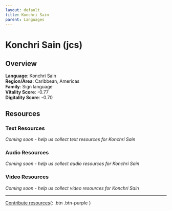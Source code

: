 ```yaml
---
layout: default
title: Konchri Sain
parent: Languages
---
```


# Konchri Sain (jcs)

## Overview

**Language**: Konchri Sain  
**Region/Area**: Caribbean, Americas  
**Family**: Sign language  
**Vitality Score**: -0.77  
**Digitality Score**: -0.70  

## Resources

### Text Resources
*Coming soon - help us collect text resources for Konchri Sain*

### Audio Resources
*Coming soon - help us collect audio resources for Konchri Sain*

### Video Resources
*Coming soon - help us collect video resources for Konchri Sain*

---

[Contribute resources](https://fairtrain.github.io/){: .btn .btn-purple }
